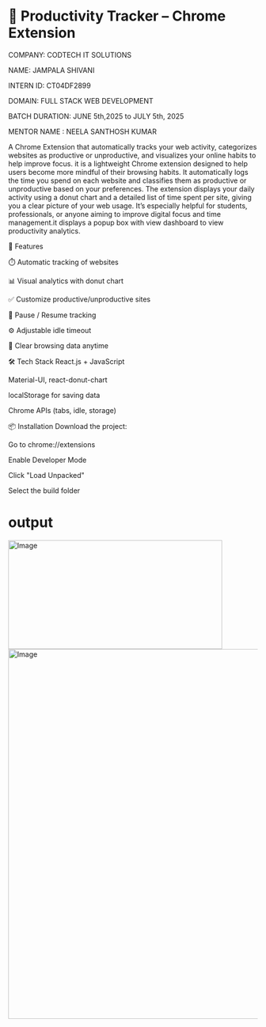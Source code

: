 # 🚀 Productivity Tracker – Chrome Extension

COMPANY: CODTECH IT SOLUTIONS

NAME: JAMPALA SHIVANI

INTERN ID: CT04DF2899

DOMAIN: FULL STACK WEB DEVELOPMENT

BATCH DURATION: JUNE 5th,2025 to JULY 5th, 2025

MENTOR NAME : NEELA SANTHOSH KUMAR


A Chrome Extension that automatically tracks your web activity, categorizes websites as productive or unproductive, and visualizes your online habits to help improve focus.
it is a lightweight Chrome extension designed to help users become more mindful of their browsing habits. It automatically logs the time you spend on each website and classifies them as productive or unproductive based on your preferences.
The extension displays your daily activity using a donut chart and a detailed list of time spent per site, giving you a clear picture of your web usage. It’s especially helpful for students, professionals, or anyone aiming to improve digital focus and time management.it displays a popup box with view dashboard to view productivity analytics.

📌 Features

⏱️ Automatic tracking of websites

📊 Visual analytics with donut chart

✅ Customize productive/unproductive sites

🛑 Pause / Resume tracking

⚙️ Adjustable idle timeout

🧹 Clear browsing data anytime

🛠️ Tech Stack
React.js + JavaScript

Material-UI, react-donut-chart

localStorage for saving data

Chrome APIs (tabs, idle, storage)

📦 Installation
Download the project:

Go to chrome://extensions

Enable Developer Mode

Click "Load Unpacked"

Select the build folder

# output
<img width="432" height="220" alt="Image" src="https://github.com/user-attachments/assets/b15c4a29-3658-4bbb-a59d-cd009856e7ca" />
<img width="1149" height="748" alt="Image" src="https://github.com/user-attachments/assets/e9a008a6-7e2b-4b5f-b443-c24af76cd8fc" />
